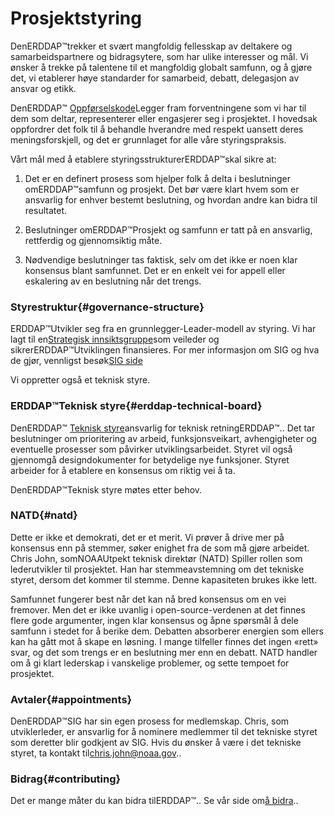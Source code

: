 # Prosjektstyring

DenERDDAP™trekker et svært mangfoldig fellesskap av deltakere og samarbeidspartnere og bidragsytere, som har ulike interesser og mål. Vi ønsker å trekke på talentene til et mangfoldig globalt samfunn, og å gjøre det, vi etablerer høye standarder for samarbeid, debatt, delegasjon av ansvar og etikk.

DenERDDAP™ [Oppførselskode](https://github.com/ERDDAP/erddap/blob/main/CODE_OF_CONDUCT.md)Legger fram forventningene som vi har til dem som deltar, representerer eller engasjerer seg i prosjektet. I hovedsak oppfordrer det folk til å behandle hverandre med respekt uansett deres meningsforskjell, og det er grunnlaget for alle våre styringspraksis.

Vårt mål med å etablere styringsstrukturerERDDAP™skal sikre at:

1. Det er en definert prosess som hjelper folk å delta i beslutninger omERDDAP™samfunn og prosjekt. Det bør være klart hvem som er ansvarlig for enhver bestemt beslutning, og hvordan andre kan bidra til resultatet.

2. Beslutninger omERDDAP™Prosjekt og samfunn er tatt på en ansvarlig, rettferdig og gjennomsiktig måte.

3. Nødvendige beslutninger tas faktisk, selv om det ikke er noen klar konsensus blant samfunnet. Det er en enkelt vei for appell eller eskalering av en beslutning når det trengs.


### Styrestruktur{#governance-structure} 

ERDDAP™Utvikler seg fra en grunnlegger-Leader-modell av styring. Vi har lagt til en[Strategisk innsiktsgruppe](/StrategicInsightGroup)som veileder og sikrerERDDAP™Utviklingen finansieres. For mer informasjon om SIG og hva de gjør, vennligst besøk[SIG side](/StrategicInsightGroup)

Vi oppretter også et teknisk styre.


### ERDDAP™Teknisk styre{#erddap-technical-board} 

DenERDDAP™ [Teknisk styre](/technical-board)ansvarlig for teknisk retningERDDAP™.. Det tar beslutninger om prioritering av arbeid, funksjonsveikart, avhengigheter og eventuelle prosesser som påvirker utviklingsarbeidet. Styret vil også gjennomgå designdokumenter for betydelige nye funksjoner. Styret arbeider for å etablere en konsensus om riktig vei å ta.

DenERDDAP™Teknisk styre møtes etter behov.


### NATD{#natd} 

Dette er ikke et demokrati, det er et merit. Vi prøver å drive mer på konsensus enn på stemmer, søker enighet fra de som må gjøre arbeidet. Chris John, somNOAAUtpekt teknisk direktør (NATD) Spiller rollen som lederutvikler til prosjektet. Han har stemmeavstemning om det tekniske styret, dersom det kommer til stemme. Denne kapasiteten brukes ikke lett.

Samfunnet fungerer best når det kan nå bred konsensus om en vei fremover. Men det er ikke uvanlig i open-source-verdenen at det finnes flere gode argumenter, ingen klar konsensus og åpne spørsmål å dele samfunn i stedet for å berike dem. Debatten absorberer energien som ellers kan ha gått mot å skape en løsning. I mange tilfeller finnes det ingen «rett» svar, og det som trengs er en beslutning mer enn en debatt. NATD handler om å gi klart lederskap i vanskelige problemer, og sette tempoet for prosjektet.


### Avtaler{#appointments} 

DenERDDAP™SIG har sin egen prosess for medlemskap. Chris, som utviklerleder, er ansvarlig for å nominere medlemmer til det tekniske styret som deretter blir godkjent av SIG. Hvis du ønsker å være i det tekniske styret, ta kontakt til[chris.john@noaa.gov](mailto:chris.john@noaa.gov)..


### Bidrag{#contributing} 

Det er mange måter du kan bidra tilERDDAP™.. Se vår side om[å bidra](/docs/contributing)..
